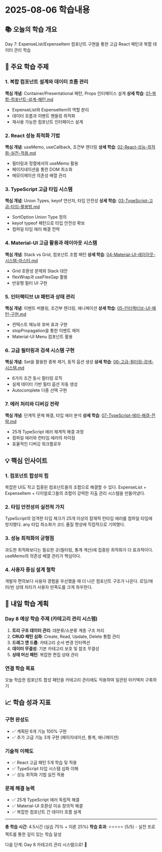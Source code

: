 # 2025-08-06 학습내용

## 📚 오늘의 학습 개요
Day 7: ExpenseList/ExpenseItem 컴포넌트 구현을 통한 고급 React 패턴과 복합 데이터 관리 학습

## 🎯 주요 학습 주제

### 1. 복합 컴포넌트 설계와 데이터 흐름 관리
**핵심 개념**: Container/Presentational 패턴, Props 인터페이스 설계
**상세 학습**: [01-복합-컴포넌트-설계-패턴.md](../학습상세/2025-08-06/01-복합-컴포넌트-설계-패턴.md)
- ExpenseList와 ExpenseItem의 역할 분리
- 데이터 흐름과 이벤트 핸들링 최적화
- 재사용 가능한 컴포넌트 인터페이스 설계

### 2. React 성능 최적화 기법
**핵심 개념**: useMemo, useCallback, 조건부 렌더링
**상세 학습**: [02-React-성능-최적화-실전-적용.md](../학습상세/2025-08-06/02-React-성능-최적화-실전-적용.md)
- 필터링과 정렬에서의 useMemo 활용
- 페이지네이션을 통한 DOM 최소화
- 메모이제이션 의존성 배열 관리

### 3. TypeScript 고급 타입 시스템
**핵심 개념**: Union Types, keyof 연산자, 타입 안전성
**상세 학습**: [03-TypeScript-고급-타입-활용법.md](../학습상세/2025-08-06/03-TypeScript-고급-타입-활용법.md)
- SortOption Union Type 정의
- keyof typeof 패턴으로 타입 안전성 확보
- 컴파일 타임 에러 해결 전략

### 4. Material-UI 고급 활용과 레이아웃 시스템
**핵심 개념**: Stack vs Grid, 컴포넌트 조합 패턴
**상세 학습**: [04-Material-UI-레이아웃-시스템-마스터.md](../학습상세/2025-08-06/04-Material-UI-레이아웃-시스템-마스터.md)
- Grid 호환성 문제와 Stack 대안
- flexWrap과 useFlexGap 활용
- 반응형 필터 UI 구현

### 5. 인터랙티브 UI 패턴과 상태 관리
**핵심 개념**: 이벤트 버블링, 조건부 렌더링, 애니메이션
**상세 학습**: [05-인터랙티브-UI-패턴-구현.md](../학습상세/2025-08-06/05-인터랙티브-UI-패턴-구현.md)
- 컨텍스트 메뉴와 호버 효과 구현
- stopPropagation을 통한 이벤트 제어
- Material-UI Menu 컴포넌트 활용

### 6. 고급 필터링과 검색 시스템 구현
**핵심 개념**: Set을 활용한 중복 제거, 동적 옵션 생성
**상세 학습**: [06-고급-필터링-검색-시스템.md](../학습상세/2025-08-06/06-고급-필터링-검색-시스템.md)
- 6가지 조건 동시 필터링 로직
- 실제 데이터 기반 필터 옵션 자동 생성
- Autocomplete 다중 선택 구현

### 7. 에러 처리와 디버깅 전략
**핵심 개념**: 단계적 문제 해결, 타입 에러 분석
**상세 학습**: [07-TypeScript-에러-해결-전략.md](../학습상세/2025-08-06/07-TypeScript-에러-해결-전략.md)
- 25개 TypeScript 에러 체계적 해결 과정
- 컴파일 에러와 런타임 에러의 차이점
- 효율적인 디버깅 워크플로우

## 💡 핵심 인사이트

### 1. 컴포넌트 합성의 힘
복잡한 UI도 작고 집중된 컴포넌트들의 조합으로 해결할 수 있다. ExpenseList + ExpenseItem + 다이얼로그들의 조합이 강력한 지출 관리 시스템을 만들어냈다.

### 2. 타입 안전성의 실전적 가치  
TypeScript의 엄격한 타입 체크가 25개 이상의 잠재적 런타임 에러를 컴파일 타임에 방지했다. any 타입 최소화가 코드 품질 향상에 직접적으로 기여했다.

### 3. 성능 최적화의 균형점
과도한 최적화보다는 필요한 곳(필터링, 통계 계산)에 집중된 최적화가 더 효과적이다. useMemo의 의존성 배열 관리가 핵심이다.

### 4. 사용자 중심 설계 철학
개발자 편의보다 사용자 경험을 우선했을 때 더 나은 컴포넌트 구조가 나온다. 로딩/에러/빈 상태 처리가 사용자 만족도를 크게 좌우한다.

## 🔄 내일 학습 계획

### Day 8 예상 학습 주제 (카테고리 관리 시스템)
1. **트리 구조 데이터 관리**: 대분류/소분류 계층 구조 처리
2. **CRUD 패턴 심화**: Create, Read, Update, Delete 통합 관리
3. **드래그 앤 드롭**: 카테고리 순서 변경 인터랙션
4. **데이터 무결성**: 기본 카테고리 보호 및 참조 무결성
5. **상태 머신 패턴**: 복잡한 편집 상태 관리

### 연결 학습 목표
오늘 학습한 컴포넌트 합성 패턴을 카테고리 관리에도 적용하여 일관된 아키텍처 구축하기

## 📈 학습 성과 지표

### 구현 완성도
- ✅ 계획된 6개 기능 100% 구현
- ✅ 추가 고급 기능 3개 구현 (페이지네이션, 통계, 애니메이션)

### 기술적 이해도  
- ✅ React 고급 패턴 5개 학습 및 적용
- ✅ TypeScript 타입 시스템 심화 이해
- ✅ 성능 최적화 기법 실전 적용

### 문제 해결 능력
- ✅ 25개 TypeScript 에러 독립적 해결
- ✅ Material-UI 호환성 이슈 창의적 해결
- ✅ 복잡한 컴포넌트 간 데이터 흐름 설계

---

**총 학습 시간**: 4.5시간 (실습 75% + 이론 25%)
**학습 효과**: ⭐⭐⭐⭐⭐ (5/5) - 실전 프로젝트를 통한 깊이 있는 학습 달성

다음 단계: Day 8 카테고리 관리 시스템으로! 🚀